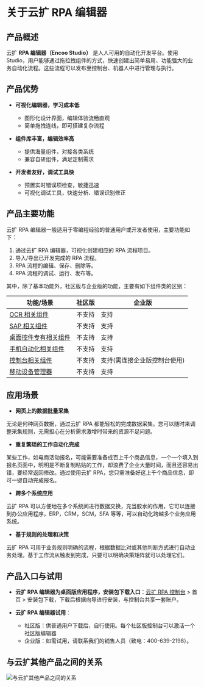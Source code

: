 # 关于云扩 RPA 编辑器

## 产品概述

云扩 **RPA 编辑器（Encoo Studio）** 是人人可用的自动化开发平台。使用 Studio，用户能够通过拖拉拽组件的方式，快速创建出简单易用、功能强大的业务自动化流程。这些流程可以发布至控制台、机器人中进行管理与执行。

## 产品优势

- **可视化编辑器，学习成本低**

    - 图形化设计界面，编辑体验流畅直观
    - 简单拖拽连线，即可搭建复杂流程

- **组件库丰富，编辑效率高**

    - 提供海量组件，对接各类系统
    - 兼容自研组件，满足定制需求

- **开发者友好，调试工具快**

    - 预置实时错误项检查，敏捷迅速
    - 可视化调试工具，快速分析、错误识别修正

## 产品主要功能

云扩 RPA 编辑器一般适用于零编程经验的普通用户或开发者使用，主要功能如下：

1. 通过云扩 RPA 编辑器，可视化创建相应的 RPA 流程项目。
2. 导入/导出已开发完成的 RPA 流程。
3. RPA 流程的编辑、保存、删除等。
4. RPA 流程的调试、运行、发布等。

其中，除了基本功能外，社区版与企业版的功能，主要有如下组件类的区别：

 功能/场景| 社区版 | 企业版
---------|----------|---------
[OCR 相关组件](./../Activities/UIAutomation/OCR/GetOCRText.md)|不支持|支持
[SAP 相关组件](./../Activities/UIAutomation/SAP/SAP_Login.md)|不支持|支持
[桌面控件专有相关组件](./../Activities/UIAutomation/DesktopOnly/GetJsonStructure.md)|不支持|支持
[手机自动化相关组件](./../Activities/PhoneAutomation/MobileConnect.md)|不支持|支持
[控制台相关组件](./../Activities/Console/DocReader.md)|不支持|支持(需连接企业版控制台使用)
[移动设备管理器](./../Studio/process/developProject/MobileDevicesManage/Prerequisites.md)|不支持|支持

## 应用场景

- **网页上的数据批量采集**

无论是何种网页数据，通过云扩 RPA 都能轻松的完成数据采集。您可以随时来调整采集规则，无需担心在分析需求激增时带来的资源不足问题。

- **重复繁琐的工作自动化完成**

某些工作，如电商活动报名，可能需要准备成百上千个商品信息，一个一个填入到报名页面中，明明是不断复制粘贴的工作，却浪费了企业大量时间，而且还容易出错，要经常返回修改。通过使用云扩 RPA，您只需准备好这上千个商品信息，即可一键自动完成报名。  

- **跨多个系统应用**

云扩 RPA 可以方便地在多个系统间进行数据交换，充当胶水的作用，它可以连接到办公应用程序，ERP，CRM，SCM，SFA 等等，可以自动化跨越多个业务应用系统。

- **基于规则的处理和决策**

云扩 RPA 可用于业务规则明确的流程，根据数据比对或其他判断方式进行自动业务处理。基于工作流从触发到完成，只要可以明确决策矩阵就可以处理它们。

## 产品入口与试用

- **云扩 RPA 编辑器为桌面版应用程序，安装包下载入口**：[云扩 RPA 控制台](https://console.encoo.com/) > 首页 > 安装包下载，下载后根据向导进行安装，与控制台共享一套账户。
- **云扩 RPA 编辑器试用**：

    - 社区版：供普通用户下载后，自行使用。每个社区版控制台可以激活一个社区版编辑器
    - 企业版：如需试用，请联系我们的销售人员（致电：400-639-2198）。

## 与云扩其他产品之间的关系

![与云扩其他产品之间的关系](https://docimages.blob.core.chinacloudapi.cn/images/Studio/studioproduct20211102.png)

